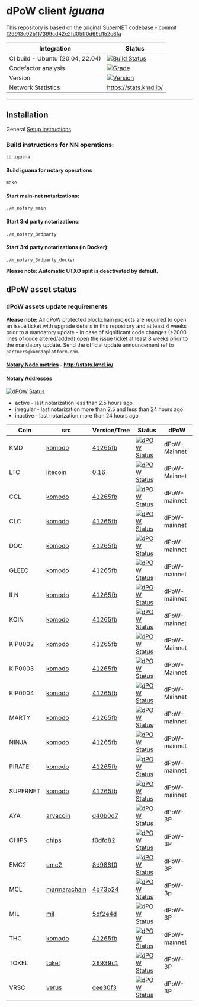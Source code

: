 # dPoW client _iguana_

This repository is based on the original SuperNET codebase - commit [f29913e92b117399cd42e2fd05ff0d69d152c8fa](https://github.com/ca333/SuperNET/commit/f29913e92b117399cd42e2fd05ff0d69d152c8fa)

| Integration                      | Status                                                                                                                                          |
| -------------------------------- | ----------------------------------------------------------------------------------------------------------------------------------------------- |
| CI build - Ubuntu (20.04, 22.04) | [![Build Status](https://github.com/komodoplatform/dpow/workflows/CI/badge.svg?maxAge=60)](https://github.com/KomodoPlatform/dPoW/actions)      |
| Codefactor analysis              | [![Grade](https://img.shields.io/codefactor/grade/github/komodoplatform/dpow)](https://www.codefactor.io/repository/github/komodoplatform/dpow) |
| Version                          | [![Version](https://img.shields.io/github/v/release/komodoplatform/dPoW)](https://github.com/KomodoPlatform/dPoW/releases)                      |
| Network Statistics               | https://stats.kmd.io/                                                                                                                           |

---

## Installation

General [Setup instructions](https://github.com/KomodoPlatform/Documentation/blob/nn_docs_update/docs/notary/setup-Komodo-Notary-Node.md)

### Build instructions for NN operations:

`cd iguana`

#### Build iguana for notary operations

`make`

#### Start main-net notarizations:

`./m_notary_main`

#### Start 3rd party notarizations:

`./m_notary_3rdparty`

#### Start 3rd party notarizations (in Docker):

`./m_notary_3rdparty_docker`

**Please note: Automatic UTXO split is deactivated by default.**

## dPoW asset status

### dPoW assets update requirements

**Please note:** All dPoW protected blockchain projects are required to open an issue ticket with upgrade details in this repository and at least 4 weeks prior to a mandatory update - in case of significant code changes (>2000 lines of code altered/added) open the issue ticket at least 8 weeks prior to the mandatory update. Send the official update announcement ref to `partners@komodoplatform.com`.

#### [Notary Node metrics](http://stats.kmd.io/) - http://stats.kmd.io/

#### [Notary Addresses](https://deckersu.github.io/notaries_addresses.html)

[![dPOW Status](https://badges.komodo.earth/svg/date_badge.svg?maxAge=60)](https://komodostats.com)

- active - last notarization less than 2.5 hours ago
- irregular - last notarization more than 2.5 and less than 24 hours ago
- inactive - last notarization more than 24 hours ago

| Coin     | src                                                      | Version/Tree                                                                                           | Status                                                                                                  | dPoW         |
| -------- | -------------------------------------------------------- | ------------------------------------------------------------------------------------------------------ | ------------------------------------------------------------------------------------------------------- | ------------ |
| KMD      | [komodo](https://github.com/komodoplatform/komodo)       | [41265fb](https://github.com/KomodoPlatform/komodo/tree/41265fb26d51e4f629b3dadcc92aa19e6867a76e)      | [![dPOW Status](https://badges.komodo.earth/svg/KMD_badge.svg?maxAge=60)](https://komodostats.com)      | dPoW-Mainnet |
| LTC      | [litecoin](https://github.com/litecoin-project/litecoin) | [0.16](https://github.com/litecoin-project/litecoin/tree/69fce744115a7d2889ff1b90e89582b83de405ad)     | [![dPOW Status](https://badges.komodo.earth/svg/KMD_badge.svg?maxAge=60)](https://komodostats.com)      | dPoW-Mainnet |
| CCL      | [komodo](https://github.com/komodoplatform/komodo)       | [41265fb](https://github.com/KomodoPlatform/komodo/tree/41265fb26d51e4f629b3dadcc92aa19e6867a76e)      | [![dPOW Status](https://badges.komodo.earth/svg/CCL_badge.svg?maxAge=60)](https://komodostats.com)      | dPoW-mainnet |
| CLC      | [komodo](https://github.com/komodoplatform/komodo)       | [41265fb](https://github.com/KomodoPlatform/komodo/tree/41265fb26d51e4f629b3dadcc92aa19e6867a76e)      | [![dPOW Status](https://badges.komodo.earth/svg/CLC_badge.svg?maxAge=60)](https://komodostats.com)      | dPoW-mainnet |
| DOC      | [komodo](https://github.com/komodoplatform/komodo)       | [41265fb](https://github.com/KomodoPlatform/komodo/tree/41265fb26d51e4f629b3dadcc92aa19e6867a76e)      | [![dPOW Status](https://badges.komodo.earth/svg/MORTY_badge.svg?maxAge=60)](https://komodostats.com)    | dPoW-mainnet |
| GLEEC    | [komodo](https://github.com/komodoplatform/komodo)       | [41265fb](https://github.com/KomodoPlatform/komodo/tree/41265fb26d51e4f629b3dadcc92aa19e6867a76e)      | [![dPOW Status](https://badges.komodo.earth/svg/GLEEC_badge.svg?maxAge=60)](https://komodostats.com)    | dPoW-mainnet |
| ILN      | [komodo](https://github.com/komodoplatform/komodo)       | [41265fb](https://github.com/KomodoPlatform/komodo/tree/41265fb26d51e4f629b3dadcc92aa19e6867a76e)      | [![dPOW Status](https://badges.komodo.earth/svg/ILN_badge.svg?maxAge=60)](https://komodostats.com)      | dPoW-mainnet |
| KOIN     | [komodo](https://github.com/komodoplatform/komodo)       | [41265fb](https://github.com/KomodoPlatform/komodo/tree/41265fb26d51e4f629b3dadcc92aa19e6867a76e)      | [![dPOW Status](https://badges.komodo.earth/svg/KOIN_badge.svg?maxAge=60)](https://komodostats.com)     | dPoW-mainnet |
| KIP0002  | [komodo](https://github.com/komodoplatform/komodo)       | [41265fb](https://github.com/KomodoPlatform/komodo/tree/41265fb26d51e4f629b3dadcc92aa19e6867a76e)      | [![dPOW Status](https://badges.komodo.earth/svg/KMD_badge.svg?maxAge=60)](https://komodostats.com)      | dPoW-Mainnet |
| KIP0003  | [komodo](https://github.com/komodoplatform/komodo)       | [41265fb](https://github.com/KomodoPlatform/komodo/tree/41265fb26d51e4f629b3dadcc92aa19e6867a76e)      | [![dPOW Status](https://badges.komodo.earth/svg/KMD_badge.svg?maxAge=60)](https://komodostats.com)      | dPoW-Mainnet |
| KIP0004  | [komodo](https://github.com/komodoplatform/komodo)       | [41265fb](https://github.com/KomodoPlatform/komodo/tree/41265fb26d51e4f629b3dadcc92aa19e6867a76e)      | [![dPOW Status](https://badges.komodo.earth/svg/KMD_badge.svg?maxAge=60)](https://komodostats.com)      | dPoW-Mainnet |
| MARTY    | [komodo](https://github.com/komodoplatform/komodo)       | [41265fb](https://github.com/KomodoPlatform/komodo/tree/41265fb26d51e4f629b3dadcc92aa19e6867a76e)      | [![dPOW Status](https://badges.komodo.earth/svg/MORTY_badge.svg?maxAge=60)](https://komodostats.com)    | dPoW-mainnet |
| NINJA    | [komodo](https://github.com/komodoplatform/komodo)       | [41265fb](https://github.com/KomodoPlatform/komodo/tree/41265fb26d51e4f629b3dadcc92aa19e6867a76e)      | [![dPOW Status](https://badges.komodo.earth/svg/NINJA_badge.svg?maxAge=60)](https://komodostats.com)    | dPoW-mainnet |
| PIRATE   | [komodo](https://github.com/komodoplatform/komodo)       | [41265fb](https://github.com/KomodoPlatform/komodo/tree/41265fb26d51e4f629b3dadcc92aa19e6867a76e)      | [![dPOW Status](https://badges.komodo.earth/svg/PIRATE_badge.svg?maxAge=60)](https://komodostats.com)   | dPoW-mainnet |
| SUPERNET | [komodo](https://github.com/komodoplatform/komodo)       | [41265fb](https://github.com/KomodoPlatform/komodo/tree/41265fb26d51e4f629b3dadcc92aa19e6867a76e)      | [![dPOW Status](https://badges.komodo.earth/svg/SUPERNET_badge.svg?maxAge=60)](https://komodostats.com) | dPoW-mainnet |
| AYA      | [aryacoin](https://github.com/KomodoPlatform/AYAv2)      | [d40b0d7](https://github.com/KomodoPlatform/AYAv2/tree/d40b0d7682d1568fc4bb5a18c705c0681ecfaa85)       | [![dPOW Status](https://badges.komodo.earth/svg/AYA_badge.svg?maxAge=60)](https://komodostats.com)      | dPoW-3P      |
| CHIPS    | [chips](https://github.com/chips-blockchain/chips)       | [f0dfd82](https://github.com/chips-blockchain/chips/tree/f0dfd82dd9f98626dd0045c3ed93102dfd5988fb)     | [![dPOW Status](https://badges.komodo.earth/svg/CHIPS_badge.svg?maxAge=60)](https://komodostats.com)    | dPoW-3P      |
| EMC2     | [emc2](https://github.com/emc2foundation/einsteinium)    | [8d988f0](https://github.com/emc2foundation/einsteinium/tree/8d988f05a5ccafed5cf4c16493ef30cf3125f7a9) | [![dPOW Status](https://badges.komodo.earth/svg/EMC2_badge.svg?maxAge=60)](https://komodostats.com)     | dPoW-3P      |
| MCL      | [marmarachain](https://github.com/marmarachain/marmara)  | [4b73b24](https://github.com/marmarachain/marmara/tree/4b73b246552723d1dec60be33636323239ba395d)       | [![dPOW Status](https://badges.komodo.earth/svg/MCL_badge.svg?maxAge=60)](https://komodostats.com)      | dPoW-3p      |
| MIL      | [mil](https://github.com/emc2foundation/mil)             | [5df2e4d](https://github.com/emc2foundation/mil/tree/5df2e4d569e546c71e730aa85ad2a0813f3b6369)         | [![dPOW Status](https://badges.komodo.earth/svg/MIL_badge.svg?maxAge=60)](https://komodostats.com)      | dPoW-3P      |
| THC      | [komodo](https://github.com/komodoplatform/komodo)       | [41265fb](https://github.com/KomodoPlatform/komodo/tree/41265fb26d51e4f629b3dadcc92aa19e6867a76e)      | [![dPOW Status](https://badges.komodo.earth/svg/THC_badge.svg?maxAge=60)](https://komodostats.com)      | dPoW-mainnet |
| TOKEL    | [tokel](https://github.com/TokelPlatform/tokel)          | [28939c1](https://github.com/TokelPlatform/tokel/tree/28939c11a574c9a98e35240890c64be0688c4f85)        | [![dPOW Status](https://badges.komodo.earth/svg/TOKEL_badge.svg?maxAge=60)](https://komodostats.com)    | dPoW-3P      |
| VRSC     | [verus](https://github.com/VerusCoin/VerusCoin)          | [dee30f3](https://github.com/VerusCoin/VerusCoin/tree/dee30f36c31aa60dfd6cfbd5b5ebf21cfafa2169)        | [![dPOW Status](https://badges.komodo.earth/svg/VRSC_badge.svg?maxAge=60)](https://komodostats.com)     | dPoW-3P      |
